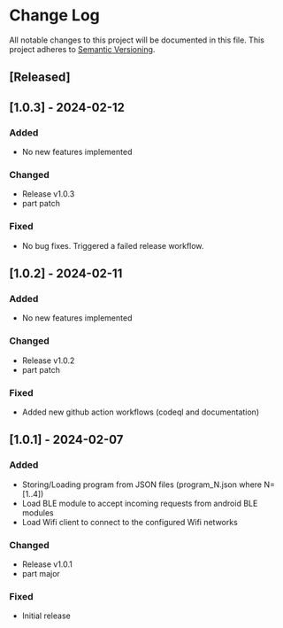 # Change Log

All notable changes to this project will be documented in this file.
This project adheres to [Semantic Versioning](http://semver.org/).

## [Released]

## [1.0.3] - 2024-02-12

### Added
- No new features implemented

### Changed
- Release v1.0.3
- part patch

### Fixed
- No bug fixes. Triggered a failed release workflow.

## [1.0.2] - 2024-02-11

### Added
- No new features implemented

### Changed
- Release v1.0.2
- part patch

### Fixed
- Added new github action workflows (codeql and documentation)

## [1.0.1] - 2024-02-07

### Added
- Storing/Loading program from JSON files (program_N.json where N=[1..4])
- Load BLE module to accept incoming requests from android BLE modules
- Load Wifi client to connect to the configured Wifi networks

### Changed
- Release v1.0.1
- part major

### Fixed
- Initial release
